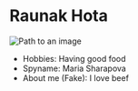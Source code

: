 # Raunak Hota

![Path to an image](happiness.jpg)

- Hobbies: Having good food
- Spyname: Maria Sharapova
- About me (Fake): I love beef

